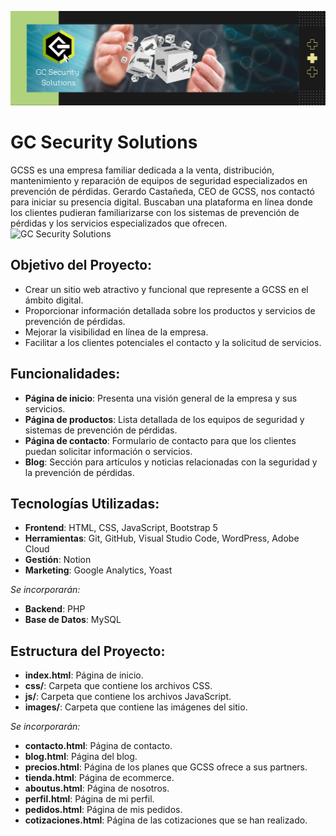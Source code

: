 ![Banner GCSS](images/Encuesta.png)

# GC Security Solutions
GCSS es una empresa familiar dedicada a la venta, distribución, mantenimiento y reparación de equipos de seguridad especializados 
en prevención de pérdidas. Gerardo Castañeda, CEO de GCSS, nos contactó para iniciar su presencia digital. 
Buscaban una plataforma en línea donde los clientes pudieran familiarizarse con los sistemas de prevención de pérdidas y los servicios 
especializados que ofrecen.
![GC Security Solutions]()

## Objetivo del Proyecto:
- Crear un sitio web atractivo y funcional que represente a GCSS en el ámbito digital.
- Proporcionar información detallada sobre los productos y servicios de prevención de pérdidas.
- Mejorar la visibilidad en línea de la empresa.
- Facilitar a los clientes potenciales el contacto y la solicitud de servicios.

## Funcionalidades:
- **Página de inicio**: Presenta una visión general de la empresa y sus servicios.
- **Página de productos**: Lista detallada de los equipos de seguridad y sistemas de prevención de pérdidas.
- **Página de contacto**: Formulario de contacto para que los clientes puedan solicitar información o servicios.
- **Blog**: Sección para artículos y noticias relacionadas con la seguridad y la prevención de pérdidas.

## Tecnologías Utilizadas:
- **Frontend**: HTML, CSS, JavaScript, Bootstrap 5
- **Herramientas**: Git, GitHub, Visual Studio Code, WordPress, Adobe Cloud
- **Gestión**: Notion
- **Marketing**: Google Analytics, Yoast

*Se incorporarán:*
- **Backend**: PHP
- **Base de Datos**: MySQL

## Estructura del Proyecto:
- **index.html**: Página de inicio.
- **css/**: Carpeta que contiene los archivos CSS.
- **js/**: Carpeta que contiene los archivos JavaScript.
- **images/**: Carpeta que contiene las imágenes del sitio.

*Se incorporarán:*
- **contacto.html**: Página de contacto.
- **blog.html**: Página del blog.
- **precios.html**: Página de los planes que GCSS ofrece a sus partners.
- **tienda.html**: Página de ecommerce.
- **aboutus.html**: Página de nosotros.
- **perfil.html**: Página de mi perfil.
- **pedidos.html**: Página de mis pedidos.
- **cotizaciones.html**: Página de las cotizaciones que se han realizado.
